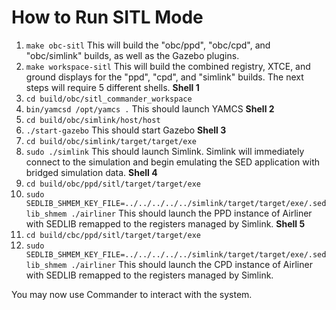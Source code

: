 # How to Run SITL Mode
1. ```make obc-sitl```
 This will build the "obc/ppd", "obc/cpd", and "obc/simlink" builds, as well as the Gazebo plugins.
1. ```make workspace-sitl```
 This will build the combined registry, XTCE, and ground displays for the "ppd", "cpd", and "simlink" builds.
 The next steps will require 5 different shells.
 **Shell 1**
1. ```cd build/obc/sitl_commander_workspace```
1. ```bin/yamcsd /opt/yamcs .```
 This should launch YAMCS
 **Shell 2**
1. ```cd build/obc/simlink/host/host```
1. ```./start-gazebo```
 This should start Gazebo
 **Shell 3**
1. ```cd build/obc/simlink/target/target/exe```
1. ```sudo ./simlink```
 This should launch Simlink.  Simlink will immediately connect to the simulation and begin emulating the SED application with bridged simulation data.
 **Shell 4**
1. ```cd build/obc/ppd/sitl/target/target/exe```
1. ```sudo SEDLIB_SHMEM_KEY_FILE=../../../../../simlink/target/target/exe/.sedlib_shmem ./airliner```
 This should launch the PPD instance of Airliner with SEDLIB remapped to the registers managed by Simlink.
 **Shell 5**
1. ```cd build/cbc/ppd/sitl/target/target/exe```
1. ```sudo SEDLIB_SHMEM_KEY_FILE=../../../../../simlink/target/target/exe/.sedlib_shmem ./airliner```
 This should launch the CPD instance of Airliner with SEDLIB remapped to the registers managed by Simlink.

You may now use Commander to interact with the system.
